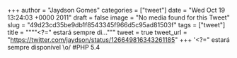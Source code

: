 
+++
author = "Jaydson Gomes"
categories = ["tweet"]
date = "Wed Oct 19 13:24:03 +0000 2011"
draft = false
image = "No media found for this Tweet"
slug = "49d23cd35be9db1f8543345f966d5c95ad81503f"
tags = ["tweet"]
title = """"&lt;?=" estará sempre di..."""
tweet = true
tweet_url = "https://twitter.com/jaydson/status/126649816343261185"
+++
'&lt;?=" estará sempre disponível \o/ #PHP 5.4
